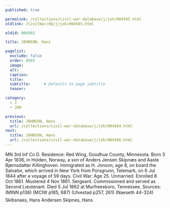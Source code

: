 ```yaml
---
published: true

permalink: /collections/civil-war-database/j/joh/004565.html
oldlink: /CivilWar/db/j/joh/004565.html

oldid: 004565

title: JOHNSON, Hans

pagelist:
  exclude: false
  order: 4565
  image: 
  alt:
  caption:
  title:
  subtitle:      # Defaults to page subtitle
  teaser:

category: 
  - J 
  - JOH

previous:
  title: JOHNSON, Hans
  url: /collections/civil-war-database/j/joh/004564.html  
next:
  title: JOHNSON, Hans
  url: /collections/civil-war-database/j/joh/004566.html   
---
```

MN 3rd Inf Co D. Residence: Red Wing, Goodhue County, Minnesota. Born 3 Apr 1836, in Holden, Norway, a son of Anders Jensen Skipn&aelig;s and Aaste Bj&oslash;rnsdatter Killinghoven. Immigrated as H. Jonson, age 8, on board the Salvator, which arrived in New York from Porsgrunn, Telemark, on 6 Jul 1844 after a voyage of 59 days. Civil War: Age 25. Unmarried. Enrolled 8 Oct 1861. Mustered 4 Nov 1861. Sergeant. Commissioned and served as Second Lieutenant. Died 5 Jul 1862 at Murfreesboro, Tennessee. Sources: (MINN p136) (MCIW p185, 687) (Ulvestad p257, 261) (Naeseth &#146;44-324) &#147;Skibsnaes, Hans Andersen&#148; &#147;Skipnes, Hans&#148;